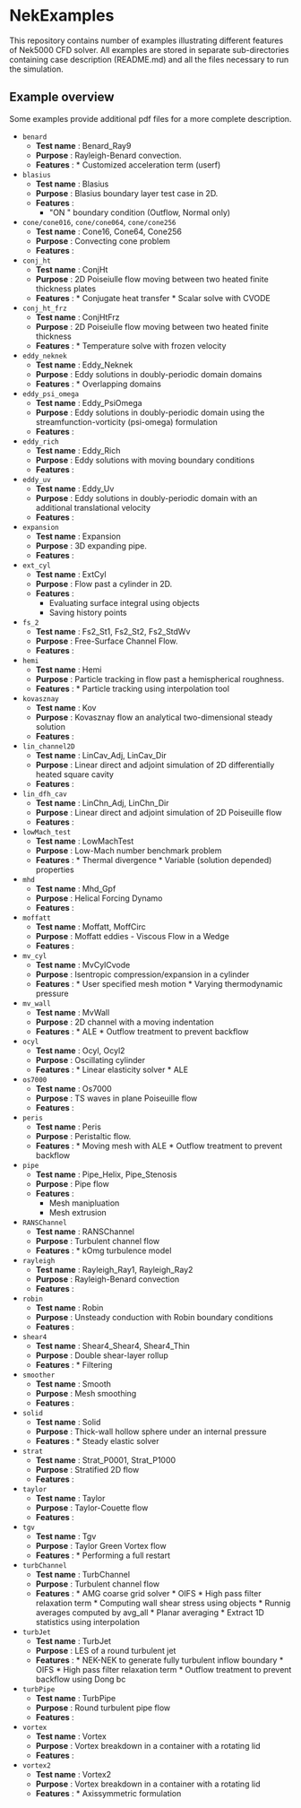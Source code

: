 # NekExamples

This repository contains number of examples illustrating different features
of Nek5000 CFD solver. All examples are stored in separate sub-directories
containing case description (README.md) and all the files necessary to run
the simulation.

## Example overview

Some examples provide additional pdf files for a more complete description.

* `benard`
  * __Test name__ : Benard_Ray9
  * __Purpose__ : Rayleigh-Benard convection.
  * __Features__ :
    	* 	Customized acceleration term (userf)
* `blasius`
  * __Test name__ : Blasius
  * __Purpose__ : Blasius boundary layer test case in 2D.
  * __Features__ :
  	 * "ON " boundary condition (Outflow, Normal only)
* `cone/cone016`, `cone/cone064`, `cone/cone256`
  * __Test name__ : Cone16,  Cone64, Cone256
  * __Purpose__ : Convecting cone problem
  * __Features__ :
* `conj_ht`
  * __Test name__ :  ConjHt
  * __Purpose__ : 2D Poiseiulle flow moving between two heated finite thickness plates
  * __Features__ :
    	* Conjugate heat transfer
    	* Scalar solve with CVODE
* `conj_ht_frz`
  * __Test name__ :  ConjHtFrz
  * __Purpose__ : 2D Poiseiulle flow moving between two heated finite thickness
  * __Features__ :
    	* Temperature solve with frozen velocity
* `eddy_neknek`
  * __Test name__ : Eddy_Neknek
  * __Purpose__ : Eddy solutions in doubly-periodic domain domains
  * __Features__ :
  		* Overlapping domains 
* `eddy_psi_omega`
  * __Test name__ : Eddy_PsiOmega
  * __Purpose__ : Eddy solutions in doubly-periodic domain using the streamfunction-vorticity (psi-omega) formulation
  * __Features__ :
* `eddy_rich`
  * __Test name__ : Eddy_Rich
  * __Purpose__ : Eddy solutions with moving boundary conditions
  * __Features__ :
* `eddy_uv`
  * __Test name__ : Eddy_Uv
  * __Purpose__ : Eddy solutions in doubly-periodic domain with an additional translational velocity
  * __Features__ :
* `expansion`
  * __Test name__ : Expansion
  * __Purpose__ : 3D expanding pipe.
  * __Features__ :
* `ext_cyl`
  * __Test name__ : ExtCyl
  * __Purpose__ : Flow past a cylinder in 2D.
  * __Features__ :
  	 * Evaluating surface integral using objects
  	 * Saving history points
* `fs_2`
  * __Test name__ : Fs2_St1, Fs2_St2, Fs2_StdWv
  * __Purpose__ : Free-Surface Channel Flow.
  * __Features__ :
* `hemi`
  * __Test name__ : Hemi
  * __Purpose__ : Particle tracking in flow past a hemispherical roughness.
  * __Features__ :
    	* Particle tracking using interpolation tool
* `kovasznay`
  * __Test name__ : Kov
  * __Purpose__ : Kovasznay flow an analytical two-dimensional steady solution
  * __Features__ :
* `lin_channel2D`
  * __Test name__ : LinCav_Adj, LinCav_Dir
  * __Purpose__ : Linear direct and adjoint simulation of 2D differentially heated square cavity
  * __Features__ :
* `lin_dfh_cav`
  * __Test name__ : LinChn_Adj, LinChn_Dir
  * __Purpose__ : Linear direct and adjoint simulation of 2D Poiseuille flow
  * __Features__ :
* `lowMach_test`
  * __Test name__ : LowMachTest
  * __Purpose__ : Low-Mach number benchmark problem
  * __Features__ :
    	* Thermal divergence
    	* Variable (solution depended) properties
* `mhd`
  * __Test name__ : Mhd_Gpf
  * __Purpose__ : Helical Forcing Dynamo
  * __Features__ :
* `moffatt`
  * __Test name__ : Moffatt, MoffCirc
  * __Purpose__ : Moffatt eddies - Viscous Flow in a Wedge
  * __Features__ :
* `mv_cyl`
  * __Test name__ : MvCylCvode
  * __Purpose__ : Isentropic compression/expansion in a cylinder
  * __Features__ :
    	* User specified mesh motion
    	* Varying thermodynamic pressure
* `mv_wall`
  * __Test name__ : MvWall
  * __Purpose__ : 2D channel with a moving indentation
  * __Features__ :
  		* ALE
    	* Outflow treatment to prevent backflow
* `ocyl`
  * __Test name__ : Ocyl, Ocyl2
  * __Purpose__ : Oscillating cylinder
  * __Features__ :
    	* Linear elasticity solver
    	* ALE
* `os7000`
  * __Test name__ : Os7000
  * __Purpose__ : TS waves in plane Poiseuille flow
  * __Features__ :
* `peris`
  * __Test name__ : Peris
  * __Purpose__ : Peristaltic flow.
  * __Features__ :
    	* Moving mesh with ALE
    	* Outflow treatment to prevent backflow
* `pipe`
  * __Test name__ : Pipe_Helix, Pipe_Stenosis
  * __Purpose__ : Pipe flow
  * __Features__ :
       * Mesh manipluation
       * Mesh extrusion
* `RANSChannel`
  * __Test name__ : RANSChannel
  * __Purpose__ : Turbulent channel flow
  * __Features__ :
  		* kOmg turbulence model 
* `rayleigh`
  * __Test name__ : Rayleigh_Ray1, Rayleigh_Ray2
  * __Purpose__ : Rayleigh-Benard convection
  * __Features__ :
* `robin`
  * __Test name__ : Robin
  * __Purpose__ : Unsteady conduction with Robin boundary conditions
  * __Features__ :
* `shear4`
  * __Test name__ : Shear4_Shear4, Shear4_Thin
  * __Purpose__ : Double shear-layer rollup
  * __Features__ :
    	* Filtering
* `smoother`
  * __Test name__ : Smooth
  * __Purpose__ : Mesh smoothing
  * __Features__ :
* `solid`
  * __Test name__ : Solid
  * __Purpose__ : Thick-wall hollow sphere under an internal pressure
  * __Features__ :
    	* Steady elastic solver
* `strat`
  * __Test name__ : Strat_P0001, Strat_P1000
  * __Purpose__ : Stratified 2D flow
  * __Features__ :
* `taylor`
  * __Test name__ : Taylor
  * __Purpose__ : Taylor-Couette flow
  * __Features__ :
* `tgv`
  * __Test name__ : Tgv
  * __Purpose__ : Taylor Green Vortex flow
  * __Features__ :
  		* Performing a full restart
* `turbChannel`
  * __Test name__ : TurbChannel
  * __Purpose__ : Turbulent channel flow
  * __Features__ :
    	* AMG coarse grid solver
    	* OIFS
    	* High pass filter relaxation term
    	* Computing wall shear stress using objects
    	* Runnig averages computed by avg_all
    	* Planar averaging
    	* Extract 1D statistics using interpolation	
* `turbJet`
  * __Test name__ : TurbJet
  * __Purpose__ : LES of a round turbulent jet
  * __Features__ :
    	* NEK-NEK to generate fully turbulent inflow boundary
    	* OIFS
    	* High pass filter relaxation term
    	* Outflow treatment to prevent backflow using Dong bc
* `turbPipe`
  * __Test name__ : TurbPipe
  * __Purpose__ : Round turbulent pipe flow
  * __Features__ :
* `vortex`
  * __Test name__ : Vortex
  * __Purpose__ : Vortex breakdown in a container with a rotating lid
  * __Features__ :
* `vortex2`
  * __Test name__ : Vortex2
  * __Purpose__ : Vortex breakdown in a container with a rotating lid 
  * __Features__ :
    	* Axissymmetric formulation

